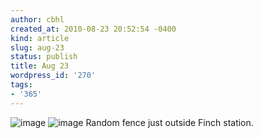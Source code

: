 ```yaml
---
author: cbhl
created_at: 2010-08-23 20:52:54 -0400
kind: article
slug: aug-23
status: publish
title: Aug 23
wordpress_id: '270'
tags:
- '365'
---
```


![image](//images.michael-chang.ca/blog/wp-content/uploads/2010/08/wpid-IMG_20100823_204353.jpg)
![image](//images.michael-chang.ca/blog/wp-content/uploads/2010/08/wpid-IMG_20100823_204406.jpg)
Random fence just outside Finch station.
